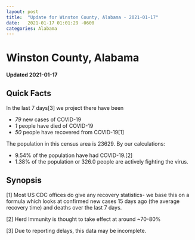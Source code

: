 ```yaml
---
layout: post
title:  "Update for Winston County, Alabama - 2021-01-17"
date:   2021-01-17 01:01:29 -0600
categories: Alabama
---
```


# Winston County, Alabama
#### Updated 2021-01-17

## Quick Facts

In the last 7 days[3] we project there have been
- *79* new cases of COVID-19
- *1* people have died of COVID-19
- *50* people have recovered from COVID-19[1]

The population in this census area is 23629. By our calculations:
- 9.54% of the population have had COVID-19.[2]
- 1.38% of the population or 326.0 people are actively fighting the virus.

## Synopsis




[1] Most US CDC offices do give any recovery statistics- we base this on a formula which looks at confirmed new cases
15 days ago (the average recovery time) and deaths over the last 7 days.

[2] Herd Immunity is thought to take effect at around ~70-80%

[3] Due to reporting delays, this data may be incomplete.
 
    